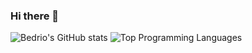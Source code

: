 ### Hi there 👋

![Bedrio's GitHub stats](https://github-readme-stats.vercel.app/api?username=bedrio&theme=vue-dark&show_icons=true&count_private=true&include_all_commits=true)
![Top Programming Languages](https://github-readme-stats.vercel.app/api/top-langs/?username=bedrio&layout=compact&theme=vue-dark)

<!--
**bedrio/bedrio** is a ✨ _special_ ✨ repository because its `README.md` (this file) appears on your GitHub profile.

Here are some ideas to get you started:

- 🔭 I’m currently working on ...
- 🌱 I’m currently learning ...
- 👯 I’m looking to collaborate on ...
- 🤔 I’m looking for help with ...
- 💬 Ask me about ...
- 📫 How to reach me: ...
- 😄 Pronouns: ...
- ⚡ Fun fact: ...
-->
